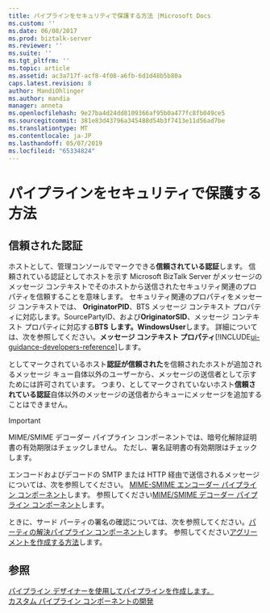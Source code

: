 ```yaml
---
title: パイプラインをセキュリティで保護する方法 |Microsoft Docs
ms.custom: ''
ms.date: 06/08/2017
ms.prod: biztalk-server
ms.reviewer: ''
ms.suite: ''
ms.tgt_pltfrm: ''
ms.topic: article
ms.assetid: ac3a717f-acf8-4f08-a6fb-6d1d48b5b80a
caps.latest.revision: 8
author: MandiOhlinger
ms.author: mandia
manager: anneta
ms.openlocfilehash: 9e27ba4d24dd8109366af95b0a477fc8fb049ce5
ms.sourcegitcommit: 381e83d43796a345488d54b3f7413e11d56ad7be
ms.translationtype: MT
ms.contentlocale: ja-JP
ms.lasthandoff: 05/07/2019
ms.locfileid: "65334824"
---
```

# <a name="how-to-secure-pipelines"></a>パイプラインをセキュリティで保護する方法

## <a name="authentication-trusted"></a>信頼された認証
ホストとして、管理コンソールでマークできる**信頼されている認証**します。 信頼されている認証としてホストを示す Microsoft BizTalk Server がメッセージのメッセージ コンテキストでそのホストから送信されたセキュリティ関連のプロパティを信頼することを意味します。 セキュリティ関連のプロパティをメッセージ コンテキストでは、 **OriginatorPID**、BTS メッセージ コンテキスト プロパティに対応します。SourcePartyID、および**OriginatorSID**、メッセージ コンテキスト プロパティに対応する**BTS します。WindowsUser**します。 詳細については、次を参照してください。**メッセージ コンテキスト プロパティ**[!INCLUDE[ui-guidance-developers-reference](../includes/ui-guidance-developers-reference.md)]します。  
  
 としてマークされているホスト**認証が信頼された**を信頼されたホストが追加されるメッセージ キュー自体以外のユーザーから、メッセージの送信者として示すためには許可されています。 つまり、としてマークされていないホスト**信頼されている認証**自体以外のメッセージの送信者からキューにメッセージを追加することはできません。  
  
> [!IMPORTANT]
>  MIME/SMIME デコーダー パイプライン コンポーネントでは、暗号化解除証明書の有効期限はチェックしません。 ただし、署名証明書の有効期限はチェックします。  
  
 エンコードおよびデコードの SMTP または HTTP 経由で送信されるメッセージについては、次を参照してください。 [MIME-SMIME エンコーダー パイプライン コンポーネント](../core/mime-smime-encoder-pipeline-component.md)します。 参照してください[MIME/SMIME デコーダー パイプライン コンポーネント](../core/mime-smime-decoder-pipeline-component.md)します。  
  
 ときに、サード パーティの署名の確認については、次を参照してください。[パーティの解決パイプライン コンポーネント](../core/party-resolution-pipeline-component.md)します。 参照してください[アグリーメントを作成する方法](http://msdn.microsoft.com/library/f8608cf7-8ac5-4f02-805e-5a0bdf19ca8c)します。  
  
## <a name="see-also"></a>参照  
 [パイプライン デザイナーを使用してパイプラインを作成します。](../core/creating-pipelines-using-pipeline-designer.md)   
 [カスタム パイプライン コンポーネントの開発](../core/developing-custom-pipeline-components.md)
